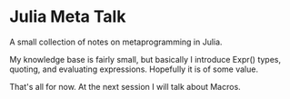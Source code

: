 # Julia Meta Talk

A small collection of notes on metaprogramming in Julia. 

My knowledge base is fairly small, but basically I introduce Expr() types, quoting, and evaluating expressions. Hopefully it is of some value.

That's all for now. At the next session I will talk about Macros. 
